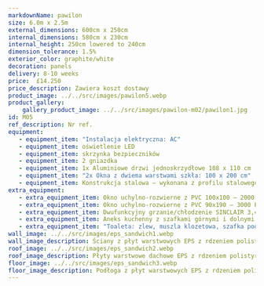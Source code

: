 ```yaml
---
markdownName: pawilon
size: 6.0m x 2.5m
external_dimensions: 600cm x 250cm
internal_dimensions: 580cm x 230cm
internal_height: 250cm lowered to 240cm
dimension_tolerance: 1.5%
exterior_color: graphite/white
decoration: panels
delivery: 8-10 weeks
price:  £14.250
price_description: Zawiera koszt dostawy
product_image: ../../src/images/pawilon5.webp
product_gallery:
    gallery_product_image: ../../src/images/pawilon-m02/pawilon1.jpg
id: M05
ref_description: Nr ref.
equipment: 
   - equipment_item: "Instalacja elektryczna: AC"
   - equipment_item: oświetlenie LED
   - equipment_item: skrzynka bezpieczników
   - equipment_item: 2 gniazdka
   - equipment_item: 1x Aluminiowe drzwi jednoskrzydłowe 108 x 110 cm
   - equipment_item: "2x Okna z dwiema warstwami szkła: 100 x 200 cm"
   - equipment_item: Konstrukcja stalowa – wykonana z profilu stalowego 50x50x4 mm, w tym haki transportowe
extra_equipment:
   - extra_equipment_item: Okno uchylno-rozwierne z PVC 100x100 – 2000 PLN
   - extra_equipment_item: Okno uchylno-rozwierne z PVC 90x190 – 3000 PLN
   - extra_equipment_item: Dwufunkcyjny grzanie/chłodzenie SINCLAIR 3,4 kW – 4840 PLN
   - extra_equipment_item: Aneks kuchenny z szafkami górnymi i dolnymi, blatem, zlewem, kranem – 2300 PLN
   - extra_equipment_item: "Toaleta: zlew, muszla klozetowa, szafka pod zlewem, małe okno, podgrzewacz wody – 2000 PLN"
wall_image: ../../src/images/eps_sandwich1.webp
wall_image_description: Ściany z płyt warstwowych EPS z rdzeniem polistyrenowym o grubości 10 cm – współczynnik przenikania ciepła dla polistyrenu wynosi 0,38 W/m2K.
roof_image: ../../src/images/eps_sandwich2.webp
roof_image_description: Płyty warstwowe dachowe EPS z rdzeniem polistyrenowym o grubości 10 cm – współczynnik przenikania ciepła dla polistyrenu wynosi 0,38 W/m2K.
floor_image: ../../src/images/eps_sandwich3.webp
floor_image_description: Podłoga z płyt warstwowych EPS z rdzeniem poliuretanowym o grubości 10 cm + płyta OSB + podłoga winylowa - współczynnik przenikania ciepła dla poliuretanu wynosi 0,22 W/m2K.
---
```

